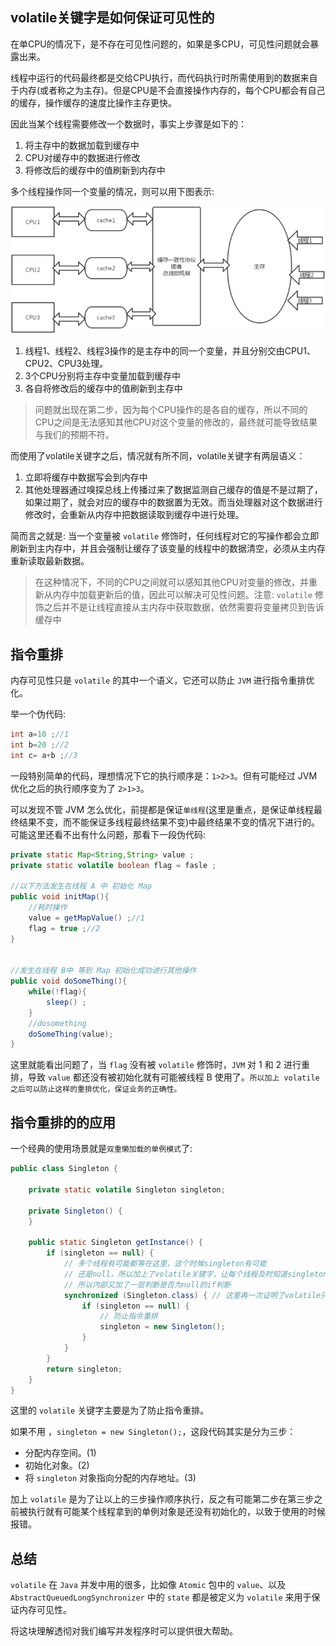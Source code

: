 ## volatile关键字是如何保证可见性的

在单CPU的情况下，是不存在可见性问题的，如果是多CPU，可见性问题就会暴露出来。

线程中运行的代码最终都是交给CPU执行，而代码执行时所需使用到的数据来自于内存(或者称之为主存)。但是CPU是不会直接操作内存的，每个CPU都会有自己的缓存，操作缓存的速度比操作主存更快。

因此当某个线程需要修改一个数据时，事实上步骤是如下的：

1. 将主存中的数据加载到缓存中
2. CPU对缓存中的数据进行修改
3. 将修改后的缓存中的值刷新到内存中

多个线程操作同一个变量的情况，则可以用下图表示:

![可见性](./可见性.png)

1. 线程1、线程2、线程3操作的是主存中的同一个变量，并且分别交由CPU1、CPU2、CPU3处理。
2. 3个CPU分别将主存中变量加载到缓存中
3. 各自将修改后的缓存中的值刷新到主存中

>问题就出现在第二步，因为每个CPU操作的是各自的缓存，所以不同的CPU之间是无法感知其他CPU对这个变量的修改的，最终就可能导致结果与我们的预期不符。

而使用了volatile关键字之后，情况就有所不同，volatile关键字有两层语义：

1. 立即将缓存中数据写会到内存中
2. 其他处理器通过嗅探总线上传播过来了数据监测自己缓存的值是不是过期了，如果过期了，就会对应的缓存中的数据置为无效。而当处理器对这个数据进行修改时，会重新从内存中把数据读取到缓存中进行处理。

简而言之就是: 当一个变量被 `volatile` 修饰时，任何线程对它的写操作都会立即刷新到主内存中，并且会强制让缓存了该变量的线程中的数据清空，必须从主内存重新读取最新数据。

>在这种情况下，不同的CPU之间就可以感知其他CPU对变量的修改，并重新从内存中加载更新后的值，因此可以解决可见性问题。注意: `volatile` 修饰之后并不是让线程直接从主内存中获取数据，依然需要将变量拷贝到告诉缓存中

## 指令重排

内存可见性只是 `volatile` 的其中一个语义，它还可以防止 `JVM` 进行指令重排优化。

举一个伪代码:

```java
int a=10 ;//1
int b=20 ;//2
int c= a+b ;//3
```

一段特别简单的代码，理想情况下它的执行顺序是：`1>2>3`。但有可能经过 JVM 优化之后的执行顺序变为了 `2>1>3`。

可以发现不管 JVM 怎么优化，前提都是保证`单线程`(这里是重点，是保证单线程最终结果不变，而不能保证多线程最终结果不变)中最终结果不变的情况下进行的。可能这里还看不出有什么问题，那看下一段伪代码:

```java
private static Map<String,String> value ;
private static volatile boolean flag = fasle ;

//以下方法发生在线程 A 中 初始化 Map
public void initMap(){
	//耗时操作
	value = getMapValue() ;//1
	flag = true ;//2
}


//发生在线程 B中 等到 Map 初始化成功进行其他操作
public void doSomeThing(){
	while(!flag){
		sleep() ;
	}
	//dosomething
	doSomeThing(value);
}

```

这里就能看出问题了，当 `flag` 没有被 `volatile` 修饰时，`JVM` 对 1 和 2 进行重排，导致 `value` 都还没有被初始化就有可能被线程 B 使用了。`所以加上 volatile之后可以防止这样的重排优化，保证业务的正确性。`

## 指令重排的的应用

一个经典的使用场景就是`双重懒加载的单例模式`了:

```java
public class Singleton {

    private static volatile Singleton singleton;

    private Singleton() {
    }

    public static Singleton getInstance() {
        if (singleton == null) {
            // 多个线程有可能都等在这里，这个时候singleton有可能
            // 还是null，所以加上了volatile关键字，让每个线程及时知道singleton是否应被初始化了，
            // 所以内部又加了一层判断是否为null的if判断
            synchronized (Singleton.class) { // 这里再一次证明了volatile只能保证可见性，不能保证原子性.
                if (singleton == null) {
                    // 防止指令重排
                    singleton = new Singleton();
                }
            }
        }
        return singleton;
    }
}
```

这里的 `volatile` 关键字主要是为了防止指令重排。 

如果不用 ，`singleton = new Singleton();`，这段代码其实是分为三步：
- 分配内存空间。(1)
- 初始化对象。(2)
- 将 `singleton` 对象指向分配的内存地址。(3)

加上 `volatile` 是为了让以上的三步操作顺序执行，反之有可能第二步在第三步之前被执行就有可能某个线程拿到的单例对象是还没有初始化的，以致于使用的时候报错。

## 总结

`volatile` 在 `Java` 并发中用的很多，比如像 `Atomic` 包中的 `value`、以及 `AbstractQueuedLongSynchronizer` 中的 `state` 都是被定义为 `volatile` 来用于保证内存可见性。

将这块理解透彻对我们编写并发程序时可以提供很大帮助。